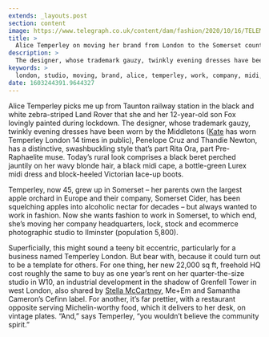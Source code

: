 ```yaml
--- 
extends: _layouts.post 
section: content 
image: https://www.telegraph.co.uk/content/dam/fashion/2020/10/16/TELEMMGLPICT000242076384-xlarge_trans_NvBQzQNjv4BqstMb66NhKhLkESzoZpCP_inW8BLq_9yFhLlXda78vfw.jpeg?imwidth=1200 
title: > 
  Alice Temperley on moving her brand from London to the Somerset countryside 
description: > 
  The designer, whose trademark gauzy, twinkly evening dresses have been worn by the Middletons (Kate has worn Temperley London 14 times in public), Penelope Cruz and Thandie Newton, has a distinctive, swashbuckling style that’s part Rita Ora, part Pre-Raphaelite muse.Today’s rural look comprises a black beret perched jauntily on her wavy blonde hair, a black midi cape, a bottle-green Lurex midi dress and block-heeled Victorian lace-up boots.Temperley, now 45, grew up in Somerset – her parents own the largest apple orchard in Europe and their company, Somerset Cider, has been squelching apples into alcoholic nectar for decades – but always wanted to work in fashion.Now she wants fashion to work in Somerset, to which end, she’s moving her company headquarters, lock, stock and ecommerce photographic studio to Ilminster (population 5,800).Superficially, this might sound a teeny bit eccentric, particularly for a business named Temperley London. 
keywords: > 
  london, studio, moving, brand, alice, temperley, work, company, midi, black, somerset, countryside, fashion, worn 
date: 1603244391.9644327 
--- 
```

<div><p>Alice Temperley picks me up from Taunton railway station in the black and white zebra-striped Land Rover that she and her 12-year-old son Fox lovingly painted during lockdown. The designer, whose trademark gauzy, twinkly evening dresses have been worn by the Middletons (<a href="https://www.telegraph.co.uk/fashion/royals/decoding-duchess-cambridges-casual-autumn-style-formula/">Kate</a> has worn Temperley London 14 times in public), Penelope Cruz and Thandie Newton, has a distinctive, swashbuckling style that&#8217;s part Rita Ora, part Pre-Raphaelite muse. Today&#8217;s rural look comprises a black beret perched jauntily on her wavy blonde hair, a black midi cape, a bottle-green Lurex midi dress and block-heeled Victorian lace-up boots.</p>
<p>Temperley, now 45, grew up in Somerset &#8211; her parents own the largest apple orchard in Europe and their company, Somerset Cider, has been squelching apples into alcoholic nectar for decades &#8211; but always wanted to work in fashion. Now she wants fashion to work in Somerset, to which end, she&#8217;s moving her company headquarters, lock, stock and ecommerce photographic studio to Ilminster (population 5,800).</p>
<p>Superficially, this might sound a teeny bit eccentric, particularly for a business named Temperley London. But bear with, because it could turn out to be a template for others. For one thing, her new 22,000 sq ft, freehold HQ cost roughly the same to buy as one year&#8217;s rent on her quarter-the-size studio in W10, an industrial development in the shadow of Grenfell Tower in west London, also shared by <a href="https://www.telegraph.co.uk/fashion/style/designers-releasing-unisex-collections-do-really-fit-womans/">Stella McCartney</a>, Me+Em and Samantha Cameron&#8217;s Cefinn label. For another, it&#8217;s far prettier, with a restaurant opposite serving Michelin-worthy food, which it delivers to her desk, on vintage plates. &#8220;And,&#8221; says Temperley, &#8220;you wouldn&#8217;t believe the community spirit.&#8221;</p>
</div>